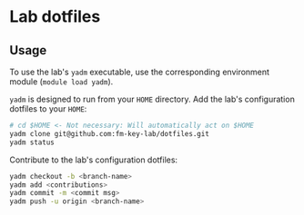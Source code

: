 # Lab dotfiles

## Usage

To use the lab's `yadm` executable, use the corresponding environment module (`module load yadm`).

`yadm` is designed to run from your `HOME` directory. Add the lab's configuration dotfiles to your `HOME`:

```bash
# cd $HOME <- Not necessary: Will automatically act on $HOME
yadm clone git@github.com:fm-key-lab/dotfiles.git
yadm status
```

Contribute to the lab's configuration dotfiles:

```bash
yadm checkout -b <branch-name>
yadm add <contributions>
yadm commit -m <commit msg>
yadm push -u origin <branch-name>
```
